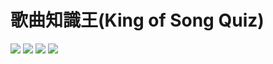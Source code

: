 # 歌曲知識王(King of Song Quiz)

![](https://github.com/MoonAndEye/MelodySampling/blob/master/LandingPage.png) ![](https://github.com/MoonAndEye/MelodySampling/blob/master/GenreTypePage.png) ![](https://github.com/MoonAndEye/MelodySampling/blob/master/PlayingPage.png) ![](https://github.com/MoonAndEye/MelodySampling/blob/master/ResultPage.png)
